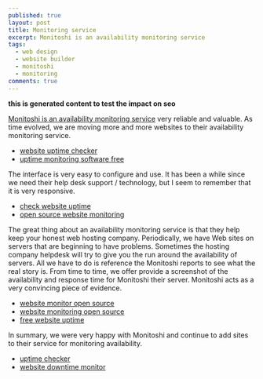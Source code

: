 ```yaml
---
published: true
layout: post
title: Monitoring service
excerpt: Monitoshi is an availability monitoring service
tags:
  - web design
  - website builder
  - monitoshi
  - monitoring
comments: true
---
```

__this is generated content to test the impact on seo__

[Monitoshi is an availability monitoring service](https://lexoyo.me/monitoshi-website/) very reliable and valuable. As time evolved, we are moving more and more websites to their availability monitoring service.

* [website uptime checker](http://www.hongkiat.com/blog/monitor-website-up-downtime-30-free-web-services-and-tools/)
* [uptime monitoring software free](http://alternativeto.net/software/monitoshi/)

The interface is very easy to configure and use. It has been a while since we need their help desk support / technology, but I seem to remember that it is very responsive.

* [check website uptime](https://lexoyo.me/monitoshi-website/)
* [open source website monitoring](http://alternativeto.net/software/nonstop-qa/)

The great thing about an availability monitoring service is that they help keep your honest web hosting company. Periodically, we have Web sites on servers that are beginning to have problems. Sometimes the hosting company helpdesk will try to give you the run around the availability of servers. All we have to do is reference the Monitoshi reports to see what the real story is. From time to time, we offer provide a screenshot of the availability and response time for Monitoshi their server. Monitoshi acts as a very convincing piece of evidence.

* [website monitor open source](http://alternativeto.net/software/sitemonitor/)
* [website monitoring open source](http://alternativeto.net/software/websitepulse/)
* [free website uptime](http://alternativeto.net/software/ez-website-monitoring/)

In summary, we were very happy with Monitoshi and continue to add sites to their service for monitoring availability.

* [uptime checker](https://lexoyo.me/monitoshi-website/)
* [website downtime monitor](https://lexoyo.me/monitoshi-website/)

